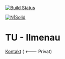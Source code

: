[![Build Status](https://travis-ci.org/joemccann/dillinger.svg?branch=master)](https://github.com/Zeyecx/TU-Ilmenau)

[![N|Solid](https://upload.wikimedia.org/wikipedia/commons/7/77/Logo_TU_Ilmenau.png)](https://github.com/Zeyecx/TU-Ilmenau/)

# TU - Ilmenau 


[Kontakt](mailto:jonathan.skopp@gmail.com) ( <--- Privat)

